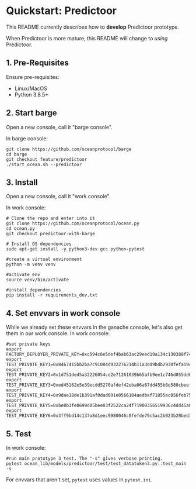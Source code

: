 # Quickstart: Predictoor

This README currently describes how to **develop** Predictoor prototype.

When Predictoor is more mature, this README will change to _using_ Predictoor.

## 1. Pre-Requisites

Ensure pre-requisites:

- Linux/MacOS
- Python 3.8.5+


## 2. Start barge

Open a new console, call it "barge console".

In barge console:

```console
git clone https://github.com/oceanprotocol/barge
cd barge
git checkout feature/predictoor
./start_ocean.sh --predictoor
```


## 3. Install

Open a new console, call it "work console".

In work console:

```console
# Clone the repo and enter into it
git clone https://github.com/oceanprotocol/ocean.py
cd ocean.py
git checkout predictoor-with-barge

# Install OS dependencies
sudo apt-get install -y python3-dev gcc python-pytest

#create a virtual environment
python -m venv venv

#activate env
source venv/bin/activate

#install dependencies
pip install -r requirements_dev.txt

```

## 4. Set envvars in work console

While we already set these envvars in the ganache console, let's also get them in our work console. In work console:

```console
#set private keys
export FACTORY_DEPLOYER_PRIVATE_KEY=0xc594c6e5def4bab63ac29eed19a134c130388f74f019bc74b8f4389df2837a58
export TEST_PRIVATE_KEY1=0x8467415bb2ba7c91084d932276214b11a3dd9bdb2930fefa194b666dd8020b99
export TEST_PRIVATE_KEY2=0x1d751ded5a32226054cd2e71261039b65afb9ee1c746d055dd699b1150a5befc
export TEST_PRIVATE_KEY3=0xed45162e5e39ecdd5270afdef42eba06a67dd455b6e580cbeefc1c7de31ee4e2
export TEST_PRIVATE_KEY4=0x9dae18de1b391af0dad691e0566104aedbaf71855ec056feb7567065270a7fd3
export TEST_PRIVATE_KEY5=0xbe8b3fe8699d05bee83f2522ca24f71900356519936c4dd45a8ca8aa1c0f7f35
export TEST_PRIVATE_KEY6=0x3ff9bd14c137a8d1eec9980046c0fefde79c5ac2b023b20bed34363246b94b09
```

## 5. Test

In work console:
```console
#run main prototype 3 test. The "-s" gives verbose printing.
pytest ocean_lib/models/predictoor/test/test_datatoken3.py::test_main  -s
```

For envvars that aren't set, `pytest` uses values in `pytest.ini`.
